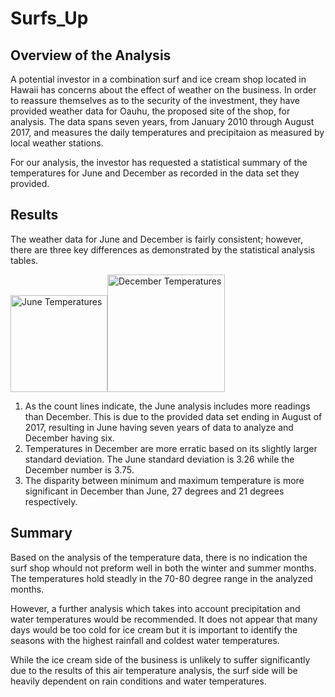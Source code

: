 # Surfs_Up

## Overview of the Analysis

A potential investor in a combination surf and ice cream shop located in Hawaii has concerns about the effect of weather on the business. In order to reassure themselves as to the security of the investment, they have provided weather data for Oauhu, the proposed site of the shop, for analysis. The data spans seven years, from January 2010 through August 2017, and measures the daily temperatures and precipitaion as measured by local weather stations.

For our analysis, the investor has requested a statistical summary of the temperatures for June and December as recorded in the data set they provided.

## Results

The weather data for June and December is fairly consistent; however, there are three key differences as demonstrated by the statistical analysis tables.

<img width="155" alt="June Temperatures" src="https://user-images.githubusercontent.com/82982901/123336753-4c3c1400-d514-11eb-8ab8-165b50c5ccf1.png"><img width="188" alt="December Temperatures" src="https://user-images.githubusercontent.com/82982901/123336762-4f370480-d514-11eb-9ea6-7dc2d66023db.png">

1. As the count lines indicate, the June analysis includes more readings than December. This is due to the provided data set ending in August of 2017, resulting in June having seven years of data to analyze and December having six.
2. Temperatures in December are more erratic based on its slightly larger standard deviation. The June standard deviation is 3.26 while the December number is 3.75.
3. The disparity between minimum and maximum temperature is more significant in December than June, 27 degrees and 21 degrees respectively.

## Summary

Based on the analysis of the temperature data, there is no indication the surf shop whould not preform well in both the winter and summer months. The temperatures hold steadly in the 70-80 degree range in the analyzed months.

However, a further analysis which takes into account precipitation and water temperatures would be recommended. It does not appear that many days would be too cold for ice cream but it is important to identify the seasons with the highest rainfall and coldest water temperatures.

While the ice cream side of the business is unlikely to suffer significantly due to the results of this air temperature analysis, the surf side will be heavily dependent on rain conditions and water temperatures.

